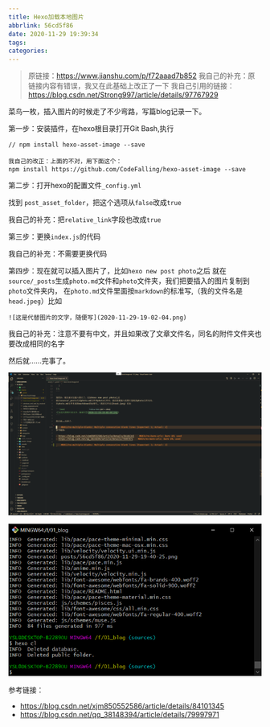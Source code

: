 ```yaml
---
title: Hexo加载本地图片
abbrlink: 56cd5f86
date: 2020-11-29 19:39:34
tags:
categories:
---
```


> 原链接：https://www.jianshu.com/p/f72aaad7b852
> 我自己的补充：原链接内容有错误，我又在此基础上改正了一下
> 我自己引用的链接：https://blog.csdn.net/Strong997/article/details/97767929

菜鸟一枚，插入图片的时候走了不少弯路，写篇blog记录一下。

第一步：安装插件，在hexo根目录打开Git Bash,执行

<!--more-->

```text
// npm install hexo-asset-image --save

我自己的改正：上面的不对，用下面这个：
npm install https://github.com/CodeFalling/hexo-asset-image --save
```

第二步：打开hexo的配置文件`_config.yml`

找到 `post_asset_folder`，把这个选项从`false`改成`true`

我自己的补充：把`relative_link`字段也改成`true`

第三步：更换`index.js`的代码

我自己的补充：不需要更换代码

第四步：现在就可以插入图片了，比如`hexo new post photo`之后
就在`source/_posts`生成`photo.md`文件和`photo`文件夹，我们把要插入的图片复制到`photo`文件夹内，
在`photo.md`文件里面按`markdown`的标准写,（我的文件名是`head.jpeg`）比如

```text
![这是代替图片的文字，随便写](2020-11-29-19-02-04.png)
```

我自己的补充：注意不要有中文，并且如果改了文章文件名，同名的附件文件夹也要改成相同的名字

然后就……完事了。

![picture7](hexo-local-image/2020-11-29-19-40-25.png)

![picture5](hexo-local-image/2020-11-29-20-59-33.png)

参考链接：

- https://blog.csdn.net/xjm850552586/article/details/84101345
- https://blog.csdn.net/qq_38148394/article/details/79997971
